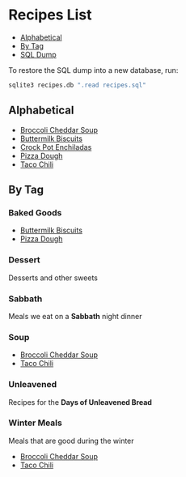# Recipes List

- [Alphabetical](#alphabetical)
- [By Tag](#by-tag)
- [SQL Dump](recipes.sql)

To restore the SQL dump into a new database, run:

```bash
sqlite3 recipes.db ".read recipes.sql"
```

## Alphabetical

- [Broccoli Cheddar Soup](recipes/broccoli-cheddar-soup.md)
- [Buttermilk Biscuits](recipes/buttermilk-biscuits.md)
- [Crock Pot Enchiladas](recipes/crock-pot-enchiladas.md)
- [Pizza Dough](recipes/pizza-dough.md)
- [Taco Chili](recipes/taco-chili.md)

## By Tag

### Baked Goods



- [Buttermilk Biscuits](recipes/buttermilk-biscuits.md)
- [Pizza Dough](recipes/pizza-dough.md)

### Dessert

Desserts and other sweets


### Sabbath

Meals we eat on a **Sabbath** night dinner


### Soup



- [Broccoli Cheddar Soup](recipes/broccoli-cheddar-soup.md)
- [Taco Chili](recipes/taco-chili.md)

### Unleavened

Recipes for the **Days of Unleavened Bread**


### Winter Meals

Meals that are good during the winter

- [Broccoli Cheddar Soup](recipes/broccoli-cheddar-soup.md)
- [Taco Chili](recipes/taco-chili.md)
